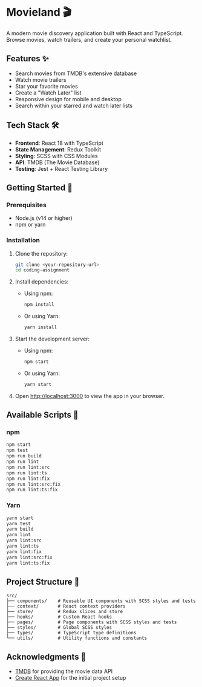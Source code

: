 # Movieland 🎬

A modern movie discovery application built with React and TypeScript. Browse movies, watch trailers, and create your personal watchlist.

## Features ✨

- Search movies from TMDB's extensive database
- Watch movie trailers
- Star your favorite movies
- Create a "Watch Later" list
- Responsive design for mobile and desktop
- Search within your starred and watch later lists

## Tech Stack 🛠️

- **Frontend**: React 18 with TypeScript
- **State Management**: Redux Toolkit
- **Styling**: SCSS with CSS Modules
- **API**: TMDB (The Movie Database)
- **Testing**: Jest + React Testing Library

## Getting Started 🚀

### Prerequisites

- Node.js (v14 or higher)
- npm or yarn

### Installation

1. Clone the repository:
   ```bash
   git clone <your-repository-url>
   cd coding-assignment
   ```

2. Install dependencies:
   - Using npm:
     ```bash
     npm install
     ```
   - Or using Yarn:
     ```bash
     yarn install
     ```

3. Start the development server:
   - Using npm:
     ```bash
     npm start
     ```
   - Or using Yarn:
     ```bash
     yarn start
     ```

4. Open [http://localhost:3000](http://localhost:3000) to view the app in your browser.

## Available Scripts 📝

### npm
```sh
npm start
npm test
npm run build
npm run lint
npm run lint:src
npm run lint:ts
npm run lint:fix
npm run lint:src:fix
npm run lint:ts:fix
```

### Yarn
```sh
yarn start
yarn test
yarn build
yarn lint
yarn lint:src
yarn lint:ts
yarn lint:fix
yarn lint:src:fix
yarn lint:ts:fix
```

## Project Structure 📁

```
src/
├── components/    # Reusable UI components with SCSS styles and tests
├── context/       # React context providers
├── store/         # Redux slices and store
├── hooks/         # Custom React hooks
├── pages/         # Page components with SCSS styles and tests
├── styles/        # Global SCSS styles
├── types/         # TypeScript type definitions
└── utils/         # Utility functions and constants
```

## Acknowledgments 🙏

- [TMDB](https://www.themoviedb.org/) for providing the movie data API
- [Create React App](https://github.com/facebook/create-react-app) for the initial project setup